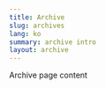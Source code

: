 ```yaml
---
title: Archive
slug: archives
lang: ko
summary: archive intro
layout: archive
---
```


Archive page content